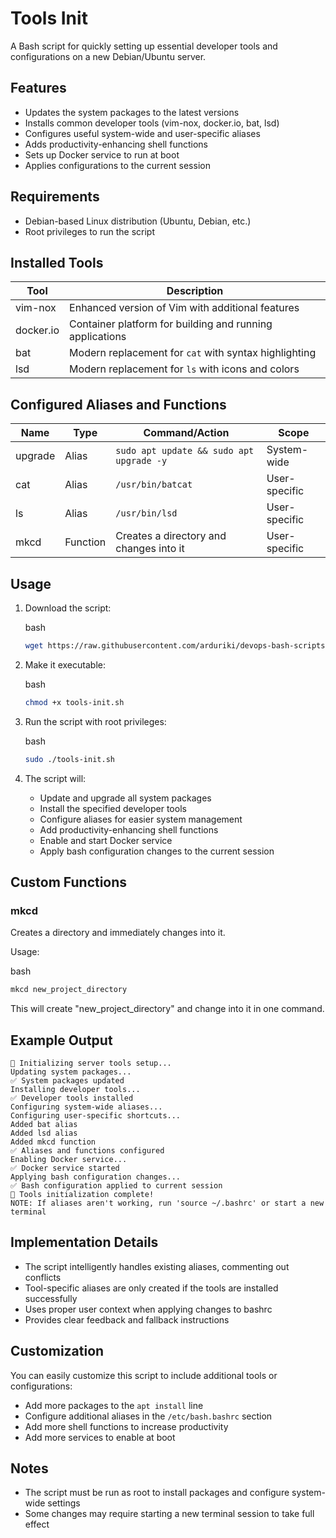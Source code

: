 # Tools Init

A Bash script for quickly setting up essential developer tools and configurations on a new Debian/Ubuntu server.

## Features

- Updates the system packages to the latest versions
- Installs common developer tools (vim-nox, docker.io, bat, lsd)
- Configures useful system-wide and user-specific aliases
- Adds productivity-enhancing shell functions
- Sets up Docker service to run at boot
- Applies configurations to the current session

## Requirements

- Debian-based Linux distribution (Ubuntu, Debian, etc.)
- Root privileges to run the script

## Installed Tools

|Tool|Description|
|---|---|
|vim-nox|Enhanced version of Vim with additional features|
|docker.io|Container platform for building and running applications|
|bat|Modern replacement for `cat` with syntax highlighting|
|lsd|Modern replacement for `ls` with icons and colors|

## Configured Aliases and Functions

|Name|Type|Command/Action|Scope|
|---|---|---|---|
|upgrade|Alias|`sudo apt update && sudo apt upgrade -y`|System-wide|
|cat|Alias|`/usr/bin/batcat`|User-specific|
|ls|Alias|`/usr/bin/lsd`|User-specific|
|mkcd|Function|Creates a directory and changes into it|User-specific|

## Usage

1. Download the script:
    
    bash
    
    ```bash
    wget https://raw.githubusercontent.com/arduriki/devops-bash-scripts/main/tools-init/tools-init.sh
    ```
    
2. Make it executable:
    
    bash
    
    ```bash
    chmod +x tools-init.sh
    ```
    
3. Run the script with root privileges:
    
    bash
    
    ```bash
    sudo ./tools-init.sh
    ```
    
4. The script will:
    - Update and upgrade all system packages
    - Install the specified developer tools
    - Configure aliases for easier system management
    - Add productivity-enhancing shell functions
    - Enable and start Docker service
    - Apply bash configuration changes to the current session

## Custom Functions

### mkcd

Creates a directory and immediately changes into it.

Usage:

bash

```bash
mkcd new_project_directory
```

This will create "new_project_directory" and change into it in one command.

## Example Output

```
🚀 Initializing server tools setup...
Updating system packages...
✅ System packages updated
Installing developer tools...
✅ Developer tools installed
Configuring system-wide aliases...
Configuring user-specific shortcuts...
Added bat alias
Added lsd alias
Added mkcd function
✅ Aliases and functions configured
Enabling Docker service...
✅ Docker service started
Applying bash configuration changes...
✅ Bash configuration applied to current session
🎉 Tools initialization complete!
NOTE: If aliases aren't working, run 'source ~/.bashrc' or start a new terminal
```

## Implementation Details

- The script intelligently handles existing aliases, commenting out conflicts
- Tool-specific aliases are only created if the tools are installed successfully
- Uses proper user context when applying changes to bashrc
- Provides clear feedback and fallback instructions

## Customization

You can easily customize this script to include additional tools or configurations:

- Add more packages to the `apt install` line
- Configure additional aliases in the `/etc/bash.bashrc` section
- Add more shell functions to increase productivity
- Add more services to enable at boot

## Notes

- The script must be run as root to install packages and configure system-wide settings
- Some changes may require starting a new terminal session to take full effect
